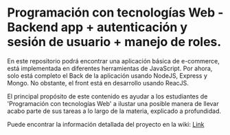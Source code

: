 # Programación con tecnologías Web - Backend app + autenticación y sesión de usuario + manejo de roles.
En este repositorio podrá encontrar una aplicación básica de e-commerce, está implementada en diferentes herramientas de JavaScript.
Por ahora, solo está completo el Back de la aplicación usando NodeJS, Express y Mongo. No obstante, el front está en desarrollo usando ReacJS. 

El principal propósito de este contenido es ayudar a los estudiantes de 'Programación con tecnologías Web' a ilustar una posible manera de llevar acabo parte de sus tareas a lo largo de la materia, explicado a profundidad. 

Puede encontrar la información detallada del proyecto en la wiki: [Link](https://github.com/CONISIS/Basic-web-app-backend/wiki)
